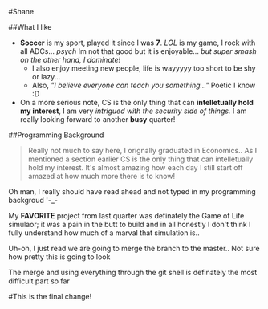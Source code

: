 #Shane

##What I like
- **Soccer** is my sport, played it since I was **7**. *LOL* is my game, I rock with all ADCs... *psych* Im not that good but it is enjoyable... *but super smash on the other hand, I dominate!*
  - I also enjoy meeting new people, life is wayyyyy too short to be shy or lazy...
  - Also, *"I believe everyone can teach you something..."* Poetic I know :D
- On a more serious note, CS is the only thing that can **intelletually hold my interest**, I am very *intrigued with the security side of things.* I am really looking forward to another **busy** quarter!

##Programming Background
> Really not much to say here, I orignally graduated in Economics.. As I mentioned a section earlier CS is the only thing that can intelletually hold my interest. It's almost amazing how each day I still start off amazed at how much more there is to know!

Oh man, I really should have read ahead and not typed in my programming backgroud '-_-

My **FAVORITE** project from last quarter was definately the Game of Life simulaor; it was a pain in the butt to build and in all honestly I don't think I fully understand how much of a marval that simulation is..

Uh-oh, I just read we are going to merge the branch to the master.. Not sure how pretty this is going to look

The merge and using everything through the git shell is definately the most difficult part so far 

#This is the final change!
